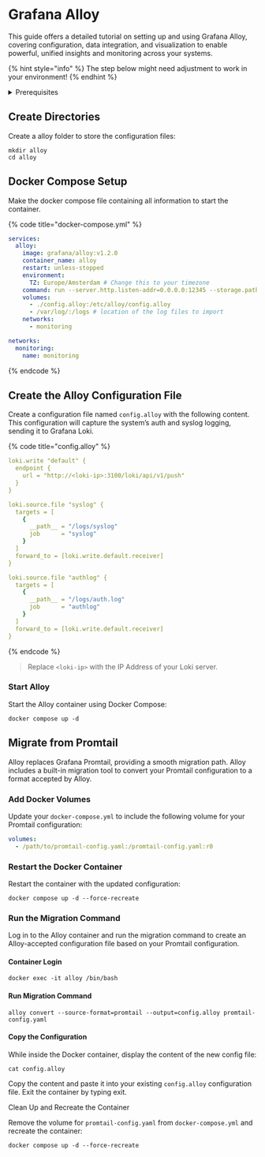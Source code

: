 # Grafana Alloy

This guide offers a detailed tutorial on setting up and using Grafana Alloy, covering configuration, data integration, and visualization to enable powerful, unified insights and monitoring across your systems.

{% hint style="info" %}
The step below might need adjustment to work in your environment!
{% endhint %}

<details>

<summary>Prerequisites</summary>

* Docker installed on your server

</details>

## Create Directories

Create a alloy folder to store the configuration files:

```shell
mkdir alloy
cd alloy
```

## Docker Compose Setup

Make the docker compose file containing all information to start the container.

{% code title="docker-compose.yml" %}
```yaml
services:
  alloy:
    image: grafana/alloy:v1.2.0
    container_name: alloy
    restart: unless-stopped
    environment:
      TZ: Europe/Amsterdam # Change this to your timezone
    command: run --server.http.listen-addr=0.0.0.0:12345 --storage.path=/var/lib/alloy/data /etc/alloy/config.alloy
    volumes:
      - ./config.alloy:/etc/alloy/config.alloy
      - /var/log/:/logs # location of the log files to import
    networks:
      - monitoring

networks:
  monitoring:
    name: monitoring
```
{% endcode %}

## Create the Alloy Configuration File

Create a configuration file named `config.alloy` with the following content. This configuration will capture the system’s auth and syslog logging, sending it to Grafana Loki.

{% code title="config.alloy" %}
```yaml
loki.write "default" {
  endpoint {
    url = "http://<loki-ip>:3100/loki/api/v1/push"
  }
}

loki.source.file "syslog" {
  targets = [
    {
      __path__ = "/logs/syslog"
      job      = "syslog"
    }
  ]
  forward_to = [loki.write.default.receiver]
}

loki.source.file "authlog" {
  targets = [
    {
      __path__ = "/logs/auth.log"
      job      = "authlog"
    }
  ]
  forward_to = [loki.write.default.receiver]
}

```
{% endcode %}

> Replace `<loki-ip>` with the IP Address of your Loki server.

### Start Alloy

Start the Alloy container using Docker Compose:

```shell
docker compose up -d
```

## Migrate from Promtail

Alloy replaces Grafana Promtail, providing a smooth migration path. Alloy includes a built-in migration tool to convert your Promtail configuration to a format accepted by Alloy.

### Add Docker Volumes

Update your `docker-compose.yml` to include the following volume for your Promtail configuration:

```yaml
volumes:
  - /path/to/promtail-config.yaml:/promtail-config.yaml:r0
```

### Restart the Docker Container

Restart the container with the updated configuration:

```shell
docker compose up -d --force-recreate
```

### Run the Migration Command

Log in to the Alloy container and run the migration command to create an Alloy-accepted configuration file based on your Promtail configuration.

#### Container Login

```shell
docker exec -it alloy /bin/bash
```

#### Run Migration Command

```shell
alloy convert --source-format=promtail --output=config.alloy promtail-config.yaml
```

#### Copy the Configuration

While inside the Docker container, display the content of the new config file:

```shell
cat config.alloy
```

Copy the content and paste it into your existing `config.alloy` configuration file. Exit the container by typing exit.

Clean Up and Recreate the Container

Remove the volume for `promtail-config.yaml` from `docker-compose.yml` and recreate the container:

```shell
docker compose up -d --force-recreate
```
